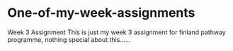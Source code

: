 # One-of-my-week-assignments
Week 3 Assignment
This is just my week 3 assignment for finland pathway programme, nothing special about this......

